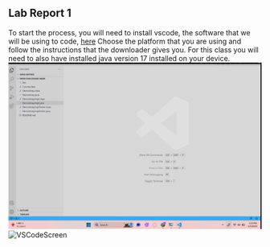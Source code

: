 ## Lab Report 1
To start the process, you will need to install vscode, the software that we will be using to code, [here](https://code.visualstudio.com/download)
Choose the platform that you are using and follow the instructions that the downloader gives you. For this class you will need to also have installed java version 17 installed on your device.
![Image](VSCodeScreen.png)![VSCodeScreen](https://user-images.githubusercontent.com/123140121/230701714-b74b1e47-1b50-451d-b7e2-26106c83502d.png)

